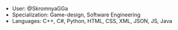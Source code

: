 - User: @SkromnyaGGa
- Specialization: Game-design, Software Engineering
- Languages: C++, C#, Python, HTML, CSS, XML, JSON, JS, Java

